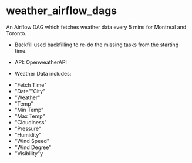 # weather_airflow_dags

An Airflow DAG which fetches weather data every 5 mins for Montreal and Toronto.

- Backfill used backfilling to re-do the missing tasks from the starting time.

- API: OpenweatherAPI

- Weather Data includes:

* "Fetch Time"
* "Date""City"
* "Weather"
* "Temp"
* "Min Temp"
* "Max Temp"
* "Cloudiness"
* "Pressure"
* "Humidity"
* "Wind Speed"
* "Wind Degree"
* "Visibility"y
